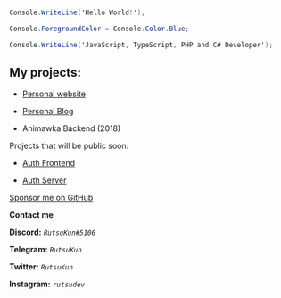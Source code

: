 ```cs

Console.WriteLine('Hello World!');

Console.ForegroundColor = Console.Color.Blue;

Console.WriteLine('JavaScript, TypeScript, PHP and C# Developer');

```

## My projects:

- <a href="https://github.com/RutsuKun/henicz.eu">Personal website</a>

- <a href="https://github.com/RutsuKun/henicz-blog">Personal Blog</a>

- Animawka Backend (2018)

Projects that will be public soon:

- <a href="https://github.com/RutsuKun/AuthFrontend">Auth Frontend</a>

- <a href="https://github.com/RutsuKun/AuthServer">Auth Server</a>

[Sponsor me on GitHub](https://github.com/sponsors/RutsuKun)

**Contact me**

**Discord:** *`RutsuKun#5106`*

**Telegram:** *`RutsuKun`*

**Twitter:** *`RutsuKun`*

**Instagram:** *`rutsudev`*




















